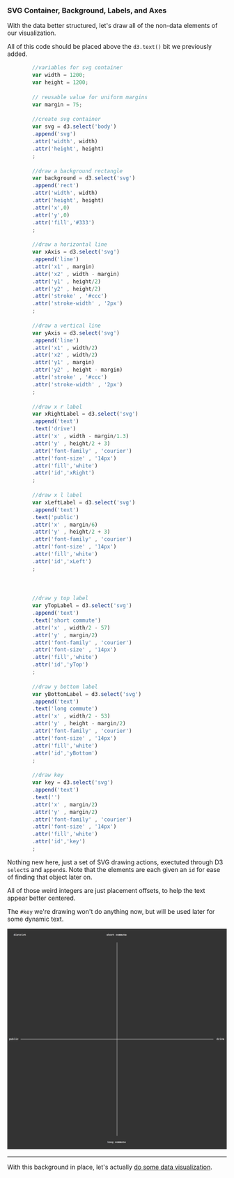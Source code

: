 ### SVG Container, Background, Labels, and Axes

With the data better structured, let's draw all of the non-data elements of our visualization.

All of this code should be placed above the `d3.text()` bit we previously added.

```js
		//variables for svg container
		var width = 1200;
		var height = 1200;

		// reusable value for uniform margins
		var margin = 75;

		//create svg container
		var svg = d3.select('body')
		.append('svg')
		.attr('width', width)
		.attr('height', height)
		;

		//draw a background rectangle 
		var background = d3.select('svg')
		.append('rect')
		.attr('width', width)
		.attr('height', height)
		.attr('x',0)
		.attr('y',0)
		.attr('fill','#333')
		;

		//draw a horizontal line
		var xAxis = d3.select('svg')
		.append('line')
		.attr('x1' , margin)
		.attr('x2' , width - margin)
		.attr('y1' , height/2)
		.attr('y2' , height/2)
		.attr('stroke' , '#ccc')
		.attr('stroke-width' , '2px')
		;

		//draw a vertical line
		var yAxis = d3.select('svg')
		.append('line')
		.attr('x1' , width/2)
		.attr('x2' , width/2)
		.attr('y1' , margin)
		.attr('y2' , height - margin)
		.attr('stroke' , '#ccc')
		.attr('stroke-width' , '2px')
		;

		//draw x r label
		var xRightLabel = d3.select('svg')
		.append('text')
		.text('drive')
		.attr('x' , width - margin/1.3)
		.attr('y' , height/2 + 3)
		.attr('font-family' , 'courier')
		.attr('font-size' , '14px')
		.attr('fill','white')
		.attr('id','xRight')
		;

		//draw x l label
		var xLeftLabel = d3.select('svg')
		.append('text')
		.text('public')
		.attr('x' , margin/6)
		.attr('y' , height/2 + 3)
		.attr('font-family' , 'courier')
		.attr('font-size' , '14px')
		.attr('fill','white')
		.attr('id','xLeft')
		;



		//draw y top label
		var yTopLabel = d3.select('svg')
		.append('text')
		.text('short commute')
		.attr('x' , width/2 - 57)
		.attr('y' , margin/2)
		.attr('font-family' , 'courier')
		.attr('font-size' , '14px')
		.attr('fill','white')
		.attr('id','yTop')
		;

		//draw y bottom label
		var yBottomLabel = d3.select('svg')
		.append('text')
		.text('long commute')
		.attr('x' , width/2 - 53)
		.attr('y' , height - margin/2)
		.attr('font-family' , 'courier')
		.attr('font-size' , '14px')
		.attr('fill','white')
		.attr('id','yBottom')
		;

		//draw key
		var key = d3.select('svg')
		.append('text')
		.text('')
		.attr('x' , margin/2)
		.attr('y' , margin/2)
		.attr('font-family' , 'courier')
		.attr('font-size' , '14px')
		.attr('fill','white')
		.attr('id','key')
		;
```

Nothing new here, just a set of SVG drawing actions, exectuted through D3 `select`s and `append`s. Note that the elements are each given an `id` for ease of finding that object later on.

All of those weird integers are just placement offsets, to help the text appear better centered.

The `#key` we're drawing won't do anything now, but will be used later for some dynamic text.

![axes and labels](axeslabels.png)

-----

With this background in place, let's actually [do some data visualization](plot.md).
